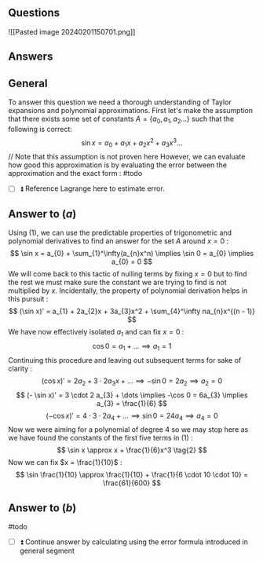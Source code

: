 ## Questions
![[Pasted image 20240201150701.png]]
## Answers
## General
To answer this question we need a thorough understanding of Taylor expansions and polynomial approximations.
First let's make the assumption that there exists some set of constants $A = \{ a_{0}, a_{1}, a_{2} \dots \}$ such that the following is correct:
$$
\sin x = a_{0} +a_{1}x + a_{2}x^2 + a_{3}x^3 \dots \tag{1}
$$
// Note that this assumption is not proven here
However, we can evaluate how good this approximation is by evaluating the error between the approximation and the exact form :
#todo 
- [ ] ⏫ Reference Lagrange here to estimate error.

## Answer to $(a)$
Using $(1)$, we can use the predictable properties of trigonometric and polynomial derivatives to find an answer for the set $A$ around $x = 0$ :
$$
\sin x = a_{0} + \sum_{1}^\infty(a_{n}x^n) \implies \sin 0 = a_{0} \implies a_{0} = 0
$$
We will come back to this tactic of nulling terms by fixing $x = 0$ but to find the rest we must make sure the constant we are trying to find is not multiplied by $x$. Incidentally, the property of polynomial derivation helps in this pursuit :
$$
(\sin x)' = a_{1} + 2a_{2}x + 3a_{3}x^2 + \sum_{4}^\infty na_{n}x^{(n - 1)}
$$
We have now effectively isolated $a_{1}$ and can fix $x = 0$ :
$$
\cos 0 = a_{1} + \dots \implies a_{1} = 1
$$
Continuing this procedure and leaving out subsequent terms for sake of clarity :
$$
(\cos x)' = 2a_{2} + 3 \cdot 2 a_{3}x + \dots \implies -\sin 0 = 2a_{2} \implies a_{2} = 0
$$
$$
(- \sin x)' = 3 \cdot 2 a_{3} + \dots \implies -\cos 0 = 6a_{3} \implies a_{3} = \frac{1}{6}
$$
$$
(- \cos x)' = 4 \cdot 3 \cdot 2 a_{4} + \dots \implies \sin 0 = 24a_{4} \implies a_{4} = 0
$$
Now we were aiming for a polynomial of degree 4 so we may stop here as we have found the constants of the first five terms in $(1)$ :
$$
\sin x \approx x + \frac{1}{6}x^3 \tag{2}
$$
Now we can fix $x = \frac{1}{10}$ :
$$
\sin \frac{1}{10} \approx \frac{1}{10} + \frac{1}{6 \cdot 10 \cdot 10} = \frac{61}{600}
$$
## Answer to $(b)$
#todo 
- [ ] ⏫ Continue answer by calculating using the error formula introduced in general segment 